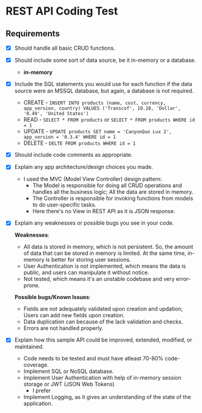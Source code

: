# REST API Coding Test
 
 ## Requirements
  - [x] Should handle all basic CRUD functions.
  - [x] Should include some sort of data source, be it in-memory or a database.
    * **in-memory**
  - [x] Include the SQL statements you would use for each function if the data source were an MSSQL database, but again, a database is not required.
    * CREATE - `INSERT INTO products (name, cost, currency, app_version, country) VALUES ('Transcof', 10.10, 'Dollar', '0.49', 'United States')`
    * READ - `SELECT * FROM products` or `SELECT * FROM products WHERE id = 1`
    * UPDATE - `UPDATE products SET name = 'CanyonQuo Lux 2', app_version = '0.3.4' WHERE id = 1`
    * DELETE - `DELTE FROM products WHERE id = 1`
  - [x] Should include code comments as appropriate.
  - [x] Explain any app architecture/design choices you made.
    * I used the MVC (Model View Controller) design pattern:
      * The Model is responsible for doing all CRUD operations and handles all the business logic; All the data are stored in memory.
      * The Controller is responsible for invoking functions from models to do user-specific tasks.
      * Here there's no View in REST API as it is JSON response.

  - [x] Explain any weaknesses or possible bugs you see in your code.
    
    **Weaknesses**:
    * All data is stored in memory, which is not persistent. So, the amount of data that can be stored in memory is limited. At the same time, in-memory is better for storing user sessions.
    * User Authentication is not implemented, which means the data is public, and users can manipulate it without notice.
    * Not tested, which means it's an unstable codebase and very error-prone.

    **Possible bugs/Known Issues**:
    * Fields are not adequately validated upon creation and updation; Users can add new fields upon creation. 
    * Data duplication can because of the lack validation and checks.
    * Errors are not handled properly.
  
  - [x] Explain how this sample API could be improved, extended, modified, or maintained.
    * Code needs to be tested and must have atleast 70-80% code-coverage.
    * Implement SQL or NoSQL database.
    * Implement User Authentication with help of in-memory session storage or JWT (JSON Web Tokens)
      * I prefer 
    * Implement Logging, as it gives an understanding of the state of the application.